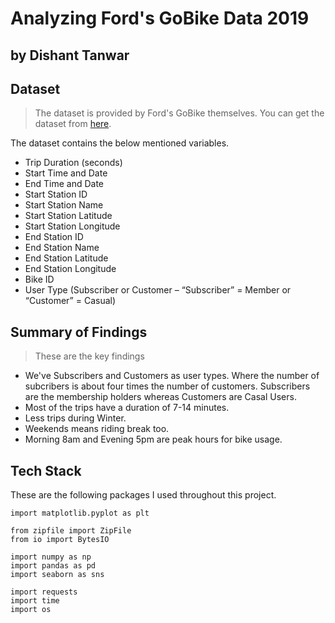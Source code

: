 # Analyzing Ford's GoBike Data 2019
## by Dishant Tanwar


## Dataset

> The dataset is provided by Ford's GoBike themselves. You can get the dataset from <a href='https://www.lyft.com/bikes/bay-wheels/system-data'>here</a>.

The dataset contains the below mentioned variables.  
- Trip Duration (seconds)
- Start Time and Date
- End Time and Date
- Start Station ID
- Start Station Name
- Start Station Latitude
- Start Station Longitude
- End Station ID
- End Station Name
- End Station Latitude
- End Station Longitude
- Bike ID
- User Type (Subscriber or Customer – “Subscriber” = Member or “Customer” = Casual)

## Summary of Findings  
  
> These are the key findings
- We've Subscribers and Customers as user types. Where the number of subcribers is about four times the number of customers. Subscribers are the membership holders whereas Customers are Casal Users.
- Most of the trips have a duration of 7-14 minutes.
- Less trips during Winter.
- Weekends means riding break too.
- Morning 8am and Evening 5pm are peak hours for bike usage.

## Tech Stack   
  
These are the following packages I used throughout this project.

```
import matplotlib.pyplot as plt

from zipfile import ZipFile
from io import BytesIO

import numpy as np
import pandas as pd
import seaborn as sns

import requests
import time
import os
```